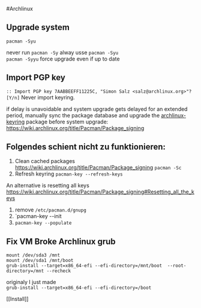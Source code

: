#Archlinux

Upgrade system 
--------------

`pacman -Syu`

never run `pacman -Sy` alway usse  `pacman -Syu`  
`pacman -Syyu` force upgrade even if up to date  

Import PGP key 
-----------

`:: Import PGP key 7AABBEEFF11225C, "Simon Salz <salz@archlinux.org>"? [Y/n]`
Never import keyring. 

if delay is unavoidable and system upgrade gets delayed for an extended period, manually sync the package database and upgrade the [archlinux-keyring](https://archlinux.org/packages/?name=archlinux-keyring) package before system upgrade:
https://wiki.archlinux.org/title/Pacman/Package_signing



Folgendes schient nicht zu funktionieren: 
---
1. Clean cached packages 
   https://wiki.archlinux.org/title/Pacman/Package_signing
   `pacman -Sc`
2. Refresh keyring
   `pacman-key --refresh-keys`

An alternative is resetting all keys
https://wiki.archlinux.org/title/Pacman/Package_signing#Resetting_all_the_keys

1. remove `/etc/pacman.d/gnupg`
2. `pacman-key --init
3. `pacman-key --populate`



Fix VM Broke Archlinux grub
---------------------------

`mount /dev/sda3 /mnt`   
`mount /dev/sda1 /mnt/boot`   
`grub-install --target=x86_64-efi --efi-directory=/mnt/boot 
--root-directory=/mnt --recheck`

originaly I just made  
`grub-install --target=x86_64-efi --efi-directory=/boot`

[[Install]]

